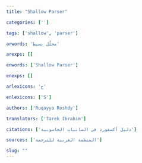 ```yaml
---
title: "Shallow Parser"

categories: ['']

tags: ['shallow', 'parser']

arwords: 'محلّل بسيط'

arexps: []

enwords: ['Shallow Parser']

enexps: []

arlexicons: 'ح'

enlexicons: ['S']

authors: ['Ruqayya Roshdy']

translators: ['Tarek Ibrahim']

citations: ['دليل أكسفورد في السانيات الحاسوبية']

sources: ['المنظمة العربية للترجمة']

slug: ""
---
```


